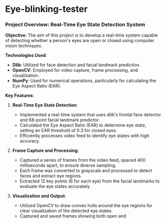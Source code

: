 # Eye-blinking-tester
### Project Overview: Real-Time Eye State Detection System

**Objective**: The aim of this project is to develop a real-time system capable of detecting whether a person's eyes are open or closed using computer vision techniques.

**Technologies Used**:
- **Dlib**: Utilized for face detection and facial landmark prediction.
- **OpenCV**: Employed for video capture, frame processing, and visualization.
- **NumPy**: Used for numerical operations, particularly for calculating the Eye Aspect Ratio (EAR).

**Key Features**:

1. **Real-Time Eye State Detection**:
   - Implemented a real-time system that uses dlib's frontal face detector and 68-point facial landmark predictor.
   - Calculated the Eye Aspect Ratio (EAR) to determine eye state, setting an EAR threshold of 0.3 for closed eyes.
   - Efficiently processes video feed to identify eye states with high accuracy.

2. **Frame Capture and Processing**:
   - Captured a series of frames from the video feed, spaced 400 milliseconds apart, to ensure diverse sampling.
   - Each frame was converted to grayscale and processed to detect faces and extract eye regions.
   - Extracted 12 key points (6 for each eye) from the facial landmarks to evaluate the eye states accurately.

3. **Visualization and Output**:
   - Utilized OpenCV to draw convex hulls around the eye regions for clear visualization of the detected eye states.
   - Captured and saved frames showing both open and

